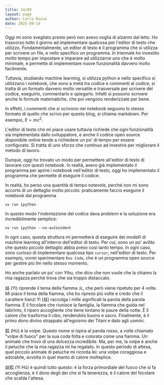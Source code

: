 ```yaml
---
title: 14/09
layout: page
author: Carlo Rosso
date: 2025-09-14
---
```


Oggi mi sono svegliato presto però non avevo voglia di alzarmi dal letto. 
Ho trascorso tutto il giorno ad implementare qualcosa per l'editor di testo che
utilizzo. Fondamentalmente, un editor di testo è il programma che si utilizza
per scrivere un file, e nello specifico un programma.
In triennale ho investito molto tempo per impostare e imparare ad utilizzarne
uno che è molto minimale, e permette di implementare nuove funzionalità davvero
molto facilmente. 

Tuttavia, studiando machine learning, si utilizza python e nello specifico si
utilizzano i notebook, che sono a metà tra codice e commenti al codice, si
tratta di un formato davvero molto versatile e trasversale per scrivere del
codice, eseguirlo, commentarlo e spiegarlo. Infatti si possono scrivere anche le
formule matematiche, che poi vengono renderizzate per bene.

In effetti, i commenti che si scrivono nei notebook seguono lo stesso formato di
quello che scrivo per questo blog, si chiama markdown. Per esempio, $E = mc^2$.

L'editor di testo che mi piace usare tuttavia richiede che ogni funzionalità sia
implementata dallo sviluppatore, e anche il codice open source disponibile
online tende a richiedere un po' di tempo per essere configurato. Si tratta di
uno sforzo che continuo ad investire per migliorare il metodo di lavoro.

Dunque, oggi ho trovato un modo per permettere all'editor di testo di lavorare
con questi notebook. In realtà, avevo già implementato il programma per aprire i
notebook nell'editor di testo, oggi ho implementato il programma che permette di
eseguire il codice.

In realtà, ho perso una quantità di tempo notevole, perché non mi sono accorto
di un dettaglio molto piccolo: praticamente faccio eseguire il notebook dal
programma

```
uv run ipython
```

In questo modo l'indentazione del codice dava problemi e la soluzione era
incredibilmente semplice:

```
uv run ipython --no-autoindent
```

In ogni caso, questa struttura mi permetterà di eseguire dei modelli di machine
learning all'interno dell'editor di testo. Per cui, sono un po' avilito che
questo piccolo dettaglio abbia preso così tanto tempo. In ogni caso, sono
curioso di implementare qualcosa tipo `cursor`, nell'editor di testo. Per
esempio, vorrei sperimentare `Roo Code`, che è un programma open source per
gestire più llm nello stesso momento.

Ho anche parlato un po' con Yihu, che dice che non vuole che la chiamo la mia
ragazza perché trova che sia troppo distaccato.

燚 (Yì) riprende il tema della fiamma 火, che però viene ripetuto per 4 volte.
Mi piace il tema della fiamma, che ho ripreso più volte e credo che il carattere
hanzi Yì (燚) raccolga i mille significati la parola della parola fiamma.
È il focolare che riunisce la famiglia, la fiamma che guida nel labirinto, il 
riparo accogliente che tiene lontano le paure della notte. È il calore che 
trasforma il cibo, rendendolo buono e sacro. Finalmente, è il primo dono divino 
strappato all'egoismo dei Titani e dato agli uomini. 

狐 (Hú) è la volpe. Questo nome si ispira al panda rosso, a volte chiamato 
"volpe di fuoco" per la sua coda folta e colorata come una fiamma. 
Un animale che trovo di una dolcezza incredibile. Ma, per me, la volpe è anche 
il peluche che la mia ragazza mi ha regalato. 
In questo periodo di attesa, quel piccolo animale di peluche mi ricorda lei:
una volpe coraggiosa e adorabile, avvolta in quel manto di calore molteplice.

燚狐 (Yì Hú) è quindi tutto questo: è la forza primordiale del fuoco che si fa 
accoglienza, è il dono degli dei che si fa tenerezza, è il calore del focolare 
che scalda l'attesa.
